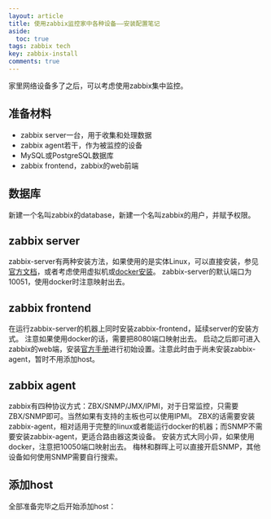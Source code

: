 ```yaml
---
layout: article
title: 使用zabbix监控家中各种设备——安装配置笔记
aside:
  toc: true
tags: zabbix tech
key: zabbix-install
comments: true
---
```


家里网络设备多了之后，可以考虑使用zabbix集中监控。

<!--more-->

## 准备材料

- zabbix server一台，用于收集和处理数据
- zabbix agent若干，作为被监控的设备
- MySQL或PostgreSQL数据库
- zabbix frontend，zabbix的web前端

## 数据库

新建一个名叫zabbix的database，新建一个名叫zabbix的用户，并赋予权限。

## zabbix server

zabbix-server有两种安装方法，如果使用的是实体Linux，可以直接安装，参见[官方文档](https://www.zabbix.com/documentation/current/manual/installation/install_from_packages)，或者考虑使用虚拟机或[docker安装](https://www.zabbix.com/documentation/current/manual/installation/containers)。
zabbix-server的默认端口为10051，使用docker时注意映射出去。

## zabbix frontend

在运行zabbix-server的机器上同时安装zabbix-frontend，延续server的安装方式。
注意如果使用docker的话，需要把8080端口映射出去。
启动之后即可进入zabbix的web端，安装[官方手册](https://www.zabbix.com/documentation/current/manual/quickstart/login)进行初始设置。注意此时由于尚未安装zabbix-agent，暂时不用添加host。

## zabbix agent

zabbix有四种协议方式：ZBX/SNMP/JMX/IPMI，对于日常监控，只需要ZBX/SNMP即可。当然如果有支持的主板也可以使用IPMI。
ZBX的话需要安装zabbix-agent，相对适用于完整的linux或者能运行docker的机器；而SNMP不需要安装zabbix-agent，更适合路由器这类设备。
安装方式大同小异，如果使用docker，注意把10050端口映射出去。
梅林和群晖上可以直接开启SNMP，其他设备如何使用SNMP需要自行搜索。

## 添加host

全部准备完毕之后开始添加host：
